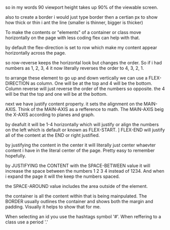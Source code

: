 so in my words 90 viewport height takes up 90% of the viewable screen.

also to create a border i would just type border then a certian px to show how thick or thin i ant the line 
(smaller is thinner, bigger is thicker)

To make the contents or "elements" of a container or class move horizontally on the page with less coding 
flex can help with that.

by default the flex-direction is set to row which make my content appear horizontally across 
the page.

so row-reverse keeps the horizontal look but changes the order. So if i had numbers as 1, 2, 3, 4
it now literally reverses the order to 4, 3, 2, 1.

to arrange these element to go up and down vertically we can use a FLEX-DIRECTION as column. One
will be at the top and 4 will be the bottom. Column reverse will just reverse the order of the numbers so opposite.
the 4 will be that the top and one will be at the bottom. 

next we have justify content property. it sets the alignment on the MAIN-AXIS. Think of the MAIN-AXIS as a 
refference to math. The MAIN-AXIS beig the X-AXIS according to planes and graph.

by deafult it will be 1-4 horizontally which will justify or align the numbers on the left which is 
default or known as FLEX-START. 
]
FLEX-END will justify all of the content at the END or right justified.

by justifying the content in the center it will literally just center whaevter content i have in the literal center of the 
page. Pretty easy to remember hopefully.

by JUSTIFYING the CONTENT with the SPACE-BETWEEN value it will increase the space between the 
numbers 1  2  3  4 instead of 1234. And when i expand the page it will the keep the numbers spaced.

the SPACE-AROUND value includes the area outside of the element.

the container is all the content within that is being mainpulated. The BORDER usually outlines the container and shows both the 
margin and padding. Visually it helps to show that for me.

When selecting an id you use the hashtags symbol '#'. When reffering to a class use a period '.'



